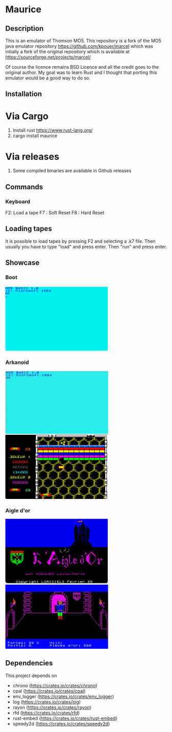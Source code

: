 # Maurice

## Description

This is an emulator of Thomson MO5.
This repository is a fork of the MO5 java emulator repository https://github.com/kpouer/marcel which was intially a fork
of the original repository which is available at https://sourceforge.net/projects/marcel/

Of course the licence remains BSD Licence and all the credit goes to the original author.
My goal was to learn Rust and I thought that porting this emulator would be a good way to do so.

## Installation

# Via Cargo

1. Install rust https://www.rust-lang.org/
2. cargo install maurice

# Via releases

1. Some compiled binaries are available in Github releases

## Commands

### Keyboard

F2: Load a tape
F7 : Soft Reset
F8 : Hard Reset

## Loading tapes

It is possible to load tapes by pressing F2 and selecting a .k7 file.
Then usually you have to type "load" and press enter. Then "run" and press enter.

## Showcase

### Boot
![Boot](media/boot.png)

### Arkanoid
![Boot](media/arkanoidanimated.png)
![Boot](media/arkanoid.png)

### Aigle d'or
![Boot](media/aigledor.png)
![Boot](media/aigledoranimated.png)

## Dependencies

This project depends on
- chrono (https://crates.io/crates/chrono)
- cpal (https://crates.io/crates/cpal)
- env_logger (https://crates.io/crates/env_logger)
- log (https://crates.io/crates/log)
- rayon (https://crates.io/crates/rayon)
- rfd (https://crates.io/crates/rfd)
- rust-embed (https://crates.io/crates/rust-embed)
- speedy2d (https://crates.io/crates/speedy2d)
